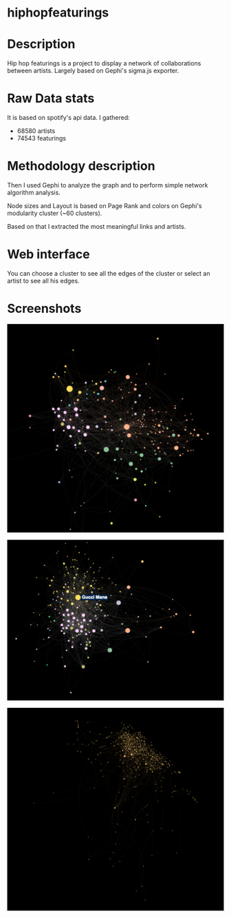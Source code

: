 hiphopfeaturings
================
# Description
Hip hop featurings is a project to display a network of collaborations between artists.
Largely based on Gephi's sigma.js exporter.

# Raw Data stats
It is based on spotify's api data.
I gathered:
- 68580 artists
- 74543 featurings

# Methodology description
Then I used Gephi to analyze the graph and to perform simple network algorithm analysis.

Node sizes and Layout is based on Page Rank and colors on Gephi's modularity cluster (~60 clusters).

Based on that I extracted the most meaningful links and artists.


# Web interface

You can choose a cluster to see all the edges of the cluster or select an artist to see all his edges.


# Screenshots
![E40](screenshot-e40.png?raw=true "E40")

![Gucci Mane](screenshot-gucci-mane.png?raw=true "Gucci Mane")

![Modularity](screenshot-modularity.png?raw=true "Modularity")  
